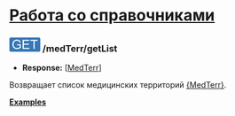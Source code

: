 [Работа со справочниками](../../index.md)
=========================================

### ![GET](../../../../img/get.png) /medTerr/getList
* **Response:** [[MedTerr](../../../../types.md#medterr)]

Возвращает список медицинских территорий [{MedTerr}](../../../../types.md#medterr).

**[Examples](examples/getList.md)**